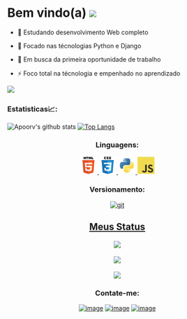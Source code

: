 # Bem vindo(a) <img src="https://github.com/TheDudeThatCode/TheDudeThatCode/blob/master/Assets/Hi.gif" width="29px">

- 🔭 Estudando desenvolvimento Web completo

- 🌱 Focado nas técnologias Python e Django

- 👯 Em busca da primeira oportunidade de trabalho

- ⚡ Foco total na técnologia e empenhado no aprendizado

![](https://camo.githubusercontent.com/992babdffd8c74a1502de375fbdf7e4d54773242/68747470733a2f2f6d656469612e67697068792e636f6d2f6d656469612f53576f536b4e36447854737a71494b4571762f67697068792e676966)

### Estatisticas📈:
![Apoorv's github stats](https://github-readme-stats.vercel.app/api?username=MatheusSCaetano&show_icons=true&title_color=ffc857&icon_color=8ac926&text_color=daf7dc&bg_color=151515&hide=["stars"])
[![Top Langs](https://github-readme-stats.vercel.app/api/top-langs/?username=MatheusSCaetano&layout=compact&text_color=daf7dc&bg_color=151515)](https://github.com/MatheusSCaetano/github-readme-stats)

<h3 align="center">Linguagens:</h3>

<p align="center"> 
  <a href="https://www.w3.org/html/" target="_blank"> 
    <img src="https://raw.githubusercontent.com/devicons/devicon/master/icons/html5/html5-original-wordmark.svg" alt="html5" width="40" height="40"/> 
  </a>
  <a href="https://www.w3schools.com/css/" target="_blank"> 
    <img src="https://raw.githubusercontent.com/devicons/devicon/master/icons/css3/css3-original-wordmark.svg" alt="css3" width="40" height="40"/> 
  </a> 
  <a href="https://www.python.org" target="_blank"> 
    <img src="https://raw.githubusercontent.com/devicons/devicon/master/icons/python/python-original.svg" alt="python" width="40" height="40"/> 
  </a>  
  <a href="https://developer.mozilla.org/en-US/docs/Web/JavaScript" target="_blank"> 
    <img src="https://raw.githubusercontent.com/devicons/devicon/master/icons/javascript/javascript-original.svg" alt="javascript" width="40" height="40"/> 
  </a> 
</p>

<h3 align="center">Versionamento:</h3>
<p align="center"> 
  <a href="https://git-scm.com/" target="_blank"> 
    <img src="https://www.vectorlogo.zone/logos/git-scm/git-scm-icon.svg" alt="git" width="40" height="40"/> 
  </a>
</p>

<h2 align="center"><u>Meus Status</u></h2>
<p align="center">
<img align="center" src="https://github-readme-stats.vercel.app/api/top-langs/?username=MatheusSCaetano&layout=compact&theme=github_dark&langs_count=10&exclude_repo=kasweb">
<br>
<br>
<img align="center" src="https://github-readme-stats.vercel.app/api?username=MatheusSCaetano&count_private=true&show_icons=trueline_height=21&theme=github_dark"> 
<br>
<br>
<img align="center" src="https://github-readme-streak-stats.herokuapp.com/?user=MatheusSCaetano&theme=holi-theme">
</p>

<h3 align="center">Contate-me:</h3>
<div align="center">

[![image](https://img.shields.io/badge/LinkedIn-0077B5?style=for-the-badge&logo=linkedin&logoColor=white)](https://www.linkedin.com/in/matheus-silva-caetano-22a747206/)
[![image](https://img.shields.io/badge/Instagram-E4405F?style=for-the-badge&logo=instagram&logoColor=white)](https://instagram.com/matheus.caetano.16144?igshid=YmMyMTA2M2Y=)
[![image](https://img.shields.io/badge/Gmail-D14836?style=for-the-badge&logo=gmail&logoColor=white)](mailto:caetanomatheus142@gmail.com)
  
</div>

